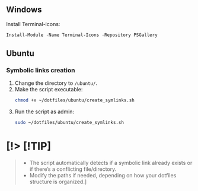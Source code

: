 ## Windows

Install Terminal-icons:
```powershell
Install-Module -Name Terminal-Icons -Repository PSGallery
```

## Ubuntu

### Symbolic links creation

1. Change the directory to `/ubuntu/`.
2. Make the script executable:
    ```bash
    chmod +x ~/dotfiles/ubuntu/create_symlinks.sh

    ```
3. Run the script as admin:
    ```bash
    sudo ~/dotfiles/ubuntu/create_symlinks.sh
    ```

# [!> [!TIP]
>* The script automatically detects if a symbolic link already exists or if there’s a conflicting file/directory.
>* Modify the paths if needed, depending on how your dotfiles structure is organized.]
